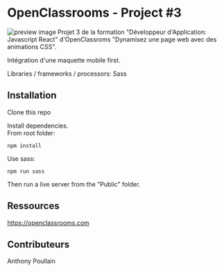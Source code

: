 # OpenClassrooms - Project #3
![preview image](https://user.oc-static.com/upload/2020/08/24/15982605908418_Maquettes%20Ohmyfood.jpg)
Projet 3 de la formation "Développeur d'Application: Javascript React" d'OpenClassroms "Dynamisez une page web avec des animations CSS".<br>

Intégration d'une maquette mobile first.<br>

Libraries / frameworks / processors: Sass

## Installation
 
Clone this repo<br>

Install dependencies.<br>From root folder:
```
npm install
```
Use sass:
```
npm run sass
```
Then run a live server from the "Public" folder.

## Ressources
https://openclassrooms.com

## Contributeurs
Anthony Poullain

